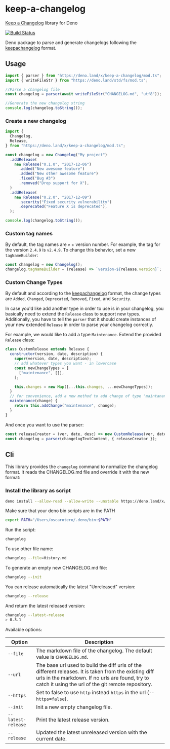 # keep-a-changelog

[Keep a Changelog](https://github.com/oscarotero/keep-a-changelog) library for
Deno

[![Build Status](https://travis-ci.org/oscarotero/keep-a-changelog.svg?branch=deno)](https://travis-ci.org/oscarotero/keep-a-changelog)

Deno package to parse and generate changelogs following the
[keepachangelog](http://keepachangelog.com/en/1.0.0/) format.

## Usage

```js
import { parser } from "https://deno.land/x/keep-a-changelog/mod.ts";
import { writeFileStr } from "https://deno.land/std/fs/mod.ts";

//Parse a changelog file
const changelog = parser(await writeFileStr("CHANGELOG.md", "utf8"));

//Generate the new changelog string
console.log(changelog.toString());
```

### Create a new changelog

```js
import {
  Changelog,
  Release,
} from "https://deno.land/x/keep-a-changelog/mod.ts";

const changelog = new Changelog("My project")
  .addRelease(
    new Release("0.1.0", "2017-12-06")
      .added("New awesome feature")
      .added("New other awesome feature")
      .fixed("Bug #3")
      .removed("Drop support for X"),
  )
  .addRelease(
    new Release("0.2.0", "2017-12-09")
      .security("Fixed security vulnerability")
      .deprecated("Feature X is deprecated"),
  );

console.log(changelog.toString());
```

### Custom tag names

By default, the tag names are `v` + version number. For example, the tag for the
version `2.4.9` is `v2.4.9`. To change this behavior, set a new
`tagNameBuilder`:

```js
const changelog = new Changelog();
changelog.tagNameBuilder = (release) => `version-${release.version}`;
```

### Custom Change Types

By default and according to the
[keepachangelog](http://keepachangelog.com/en/1.0.0/) format, the change types
are `Added`, `Changed`, `Deprecated`, `Removed`, `Fixed`, and `Security`.

In case you'd like add another type in order to use is in your changelog, you
basically need to extend the `Release` class to support new types. Additionally,
you have to tell the `parser` that it should create instances of your new
extended `Release` in order to parse your changelog correctly.

For example, we would like to add a type `Maintenance`. Extend the provided
`Release` class:

```js
class CustomRelease extends Release {
  constructor(version, date, description) {
    super(version, date, description);
    // add whatever types you want - in lowercase
    const newChangeTypes = [
      ["maintenance", []],
    ];

    this.changes = new Map([...this.changes, ...newChangeTypes]);
  }
  // for convenience, add a new method to add change of type 'maintanance'
  maintenance(change) {
    return this.addChange("maintenance", change);
  }
}
```

And once you want to use the parser:

```js
const releaseCreator = (ver, date, desc) => new CustomRelease(ver, date, desc);
const changelog = parser(changelogTextContent, { releaseCreator });
```

## Cli

This library provides the `changelog` command to normalize the changelog format.
It reads the CHANGELOG.md file and override it with the new format:

### Install the library as script

```sh
deno install --allow-read --allow-write --unstable https://deno.land/x/changelog@v1.1.0/mod.js
```

Make sure that your deno bin scripts are in the PATH

```sh
export PATH="/Users/oscarotero/.deno/bin:$PATH"
```

Run the script:

```sh
changelog
```

To use other file name:

```sh
changelog --file=History.md
```

To generate an empty new CHANGELOG.md file:

```sh
changelog --init
```

You can release automatically the latest "Unreleased" version:

```sh
changelog --release
```

And return the latest released version:

```sh
changelog --latest-release
> 0.3.1
```

Available options:

| Option             | Description                                                                                                                                                                                                    |
| ------------------ | -------------------------------------------------------------------------------------------------------------------------------------------------------------------------------------------------------------- |
| `--file`           | The markdown file of the changelog. The default value is `CHANGELOG.md`.                                                                                                                                       |
| `--url`            | The base url used to build the diff urls of the different releases. It is taken from the existing diff urls in the markdown. If no urls are found, try to catch it using the url of the git remote repository. |
| `--https`          | Set to false to use `http` instead `https` in the url (`--https=false`).                                                                                                                                       |
| `--init`           | Init a new empty changelog file.                                                                                                                                                                               |
| `--latest-release` | Print the latest release version.                                                                                                                                                                              |
| `--release`        | Updated the latest unreleased version with the current date.                                                                                                                                                   |
